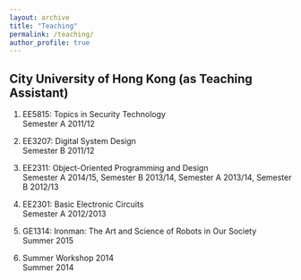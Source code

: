 ```yaml
---
layout: archive
title: "Teaching"
permalink: /teaching/
author_profile: true
---
```


## City University of Hong Kong (as Teaching Assistant)

1. EE5815: Topics in Security Technology  
Semester A 2011/12

2. EE3207: Digital System Design  
Semester B 2011/12

3. EE2311: Object-Oriented Programming and Design  
Semester A 2014/15, Semester B 2013/14, Semester A 2013/14, Semester B 2012/13

4. EE2301: Basic Electronic Circuits  
Semester A 2012/2013

5. GE1314: Ironman: The Art and Science of Robots in Our Society  
Summer 2015

6. Summer Workshop 2014  
Summer 2014
